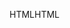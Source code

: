 <span data-ttu-id="7d199-101">HTML</span><span class="sxs-lookup"><span data-stu-id="7d199-101">HTML</span></span>